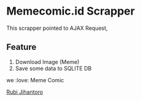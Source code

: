 # Memecomic.id Scrapper

This scrapper pointed to AJAX Request,

## Feature

1. Download Image (Meme)
2. Save some data to SQLITE DB

we :love: Meme Comic

[Rubi Jihantoro](https://github.com/codenoid) 
